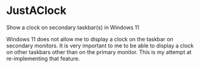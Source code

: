 # JustAClock
Show a clock on secondary taskbar(s) in Windows 11

Windows 11 does not allow me to display a clock on the taskbar on secondary monitors. It is very important to me to be able to display a clock on other taskbars other than on the primary monitor. This is my attempt at re-implementing that feature.
